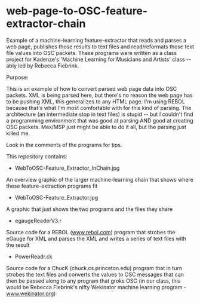 # web-page-to-OSC-feature-extractor-chain
Example of a machine-learning feature-extractor that reads and parses a web page, publishes those results to text files and read/reformats those text file values into OSC packets.  These programs were written as a class project for Kadenze's 'Machine Learning for Musicians and Artists' class -- ably led by Rebecca Fiebrink.  

Purpose:

This is an example of how to convert parsed web page data into OSC packets.  XML is being parsed here, but there's no reason the web page has to be pushing XML, this generalizes to any HTML page.  I'm using REBOL because that's what I'm most comfortable with for this kind of parsing.  The architecture (an intermediate stop in text files) is stupid -- but I couldn't find a programming environment that was good at parsing AND good at creating OSC packets.  Max/MSP just might be able to do it all, but the parsing just killed me.  

Look in the comments of the programs for tips.

This repository contains:

- WebToOSC-Feature_Extractor_InChain.jpg

An overview graphic of the larger machine-learning chain that shows where these feature-extraction programs fit  
- WebToOSC-Feature_Extractor.jpg  

A graphic that just shows the two programs and the files they share  
- egaugeReaderV3.r  

Source code for a REBOL (www.rebol.com) program that strobes the eGauge for XML and parses the XML and writes a series of text files with the result 
- PowerReadr.ck   

Source code for a ChucK (chuck.cs.princeton.edu) program that in turn strobes the text files and converts the values to OSC messages that can then be passed along to any program that groks OSC (in our class, this would be Rebecca Fiebrink's nifty Wekinator machine learning program - www.wekinator.org) 
